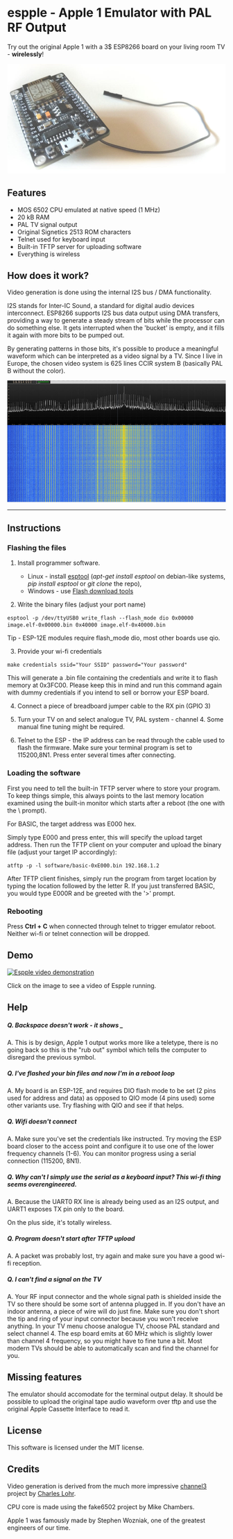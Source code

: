# espple - Apple 1 Emulator with PAL RF Output

Try out the original Apple 1 with a 3$ ESP8266 board on your living room TV - **wirelessly**!

![espple](images/espple.jpg)

## Features

- MOS 6502 CPU emulated at native speed (1 MHz)
- 20 kB RAM
- PAL TV signal output
- Original Signetics 2513 ROM characters
- Telnet used for keyboard input
- Built-in TFTP server for uploading software
- Everything is wireless

## How does it work?

Video generation is done using the internal I2S bus / DMA functionality.

I2S stands for Inter-IC Sound, a standard for digital audio devices interconnect. ESP8266 supports I2S bus data output using DMA transfers, providing a way to generate a steady stream of bits while the processor can do something else. It gets interrupted when the 'bucket' is empty, and it fills it again with more bits to be pumped out.

By generating patterns in those bits, it's possible to produce a meaningful waveform which can be interpreted as a video signal by a TV. Since I live in Europe, the chosen video system is 625 lines CCIR system B (basically PAL B without the color).

![spectrum](images/signal_spectrum.jpg)

---

## Instructions

### Flashing the files

1. Install programmer software.
	* Linux - install [esptool](https://github.com/espressif/esptool) (_apt-get install esptool_ on debian-like systems, _pip install esptool_ or _git clone_ the repo),
	* Windows - use [Flash download tools](http://espressif.com/en/support/download/other-tools)


2. Write the binary files (adjust your port name)

```
esptool -p /dev/ttyUSB0 write_flash --flash_mode dio 0x00000 image.elf-0x00000.bin 0x40000 image.elf-0x40000.bin
```

  Tip - ESP-12E modules require flash_mode dio, most other boards use qio.

3. Provide your wi-fi credentials

```
make credentials ssid="Your SSID" password="Your password"
```

This will generate a .bin file containing the credentials and write it to flash memory at 0x3FC00. Please keep this in mind and run this command again with dummy credentials if you intend to sell or borrow your ESP board.

4. Connect a piece of breadboard jumper cable to the RX pin (GPIO 3)

5. Turn your TV on and select analogue TV, PAL system - channel 4. Some manual fine tuning might be required.

6. Telnet to the ESP - the IP address can be read through the cable used to flash the firmware. Make sure your terminal program is set to 115200,8N1. Press enter several times after connecting.


### Loading the software

First you need to tell the built-in TFTP server where to store your program. To keep things simple, this always points to the last memory location examined using the built-in monitor which starts after a reboot (the one with the \ prompt).

For BASIC, the target address was E000 hex.

Simply type E000 and press enter, this will specify the upload target address. Then run the TFTP client on your computer and upload the binary file (adjust your target IP accordingly):

```
atftp -p -l software/basic-0xE000.bin 192.168.1.2
```

After TFTP client finishes, simply run the program from target location by typing the location followed by the letter R. If you just transferred BASIC, you would type E000R and be greeted with the '>' prompt.

### Rebooting

Press **Ctrl + C** when connected through telnet to trigger emulator reboot. Neither wi-fi or telnet connection will be dropped.

## Demo

[![Espple video demonstration](https://img.youtube.com/vi/rCqbB1UmW8o/0.jpg)](https://www.youtube.com/watch?v=rCqbB1UmW8o)

Click on the image to see a video of Espple running.

## Help

##### Q. Backspace doesn't work - it shows _

A. This is by design, Apple 1 output works more like a teletype, there is no going back so this is the "rub out" symbol which tells the computer to disregard the previous symbol.

##### Q. I've flashed your bin files and now I'm in a reboot loop

A. My board is an ESP-12E, and requires DIO flash mode to be set (2 pins used for address and data) as opposed to QIO mode (4 pins used) some other variants use. Try flashing with QIO and see if that helps.

##### Q. Wifi doesn't connect

A. Make sure you've set the credentials like instructed. Try moving the ESP board closer to the access point and configure it to use one of the lower frequency channels (1-6). You can monitor progress using a serial connection (115200, 8N1).

##### Q. Why can't I simply use the serial as a keyboard input? This wi-fi thing seems overengineered.

A. Because the UART0 RX line is already being used as an I2S output, and UART1 exposes TX pin only to the board.

On the plus side, it's totally wireless.

##### Q. Program doesn't start after TFTP upload

A. A packet was probably lost, try again and make sure you have a good wi-fi reception.

##### Q. I can't find a signal on the TV

A. Your RF input connector and the whole signal path is shielded inside the TV so there should be some sort of antenna plugged in. If you don't have an indoor antenna, a piece of wire will do just fine. Make sure you don't short the tip and ring of your input connector because you won't receive anything. In your TV menu choose analogue TV, choose PAL standard and select channel 4. The esp board emits at 60 MHz which is slightly lower than channel 4 frequency, so you might have to fine tune a bit. Most modern TVs should be able to automatically scan and find the channel for you.

## Missing features

The emulator should accomodate for the terminal output delay. It should be possible to upload the original tape audio waveform over tftp and use the original Apple Cassette Interface to read it.

## License

This software is licensed under the MIT license.

## Credits

Video generation is derived from the much more impressive [channel3](https://github.com/cnlohr/channel3) project by [Charles Lohr](https://github.com/cnlohr).

CPU core is made using the fake6502 project by Mike Chambers.

Apple 1 was famously made by Stephen Wozniak, one of the greatest engineers of our time.

